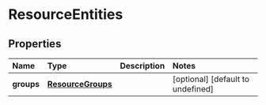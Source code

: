 # ResourceEntities

## Properties

| Name | Type | Description | Notes |
| :--- | :--- | :--- | :--- |
| **groups** | [**ResourceGroups**](resourcegroups.md) |  | \[optional\] \[default to undefined\] |

